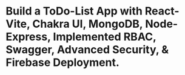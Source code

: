 # Build a ToDo-List App with React-Vite, Chakra UI, MongoDB, Node-Express, Implemented RBAC, Swagger, Advanced Security, & Firebase Deployment.